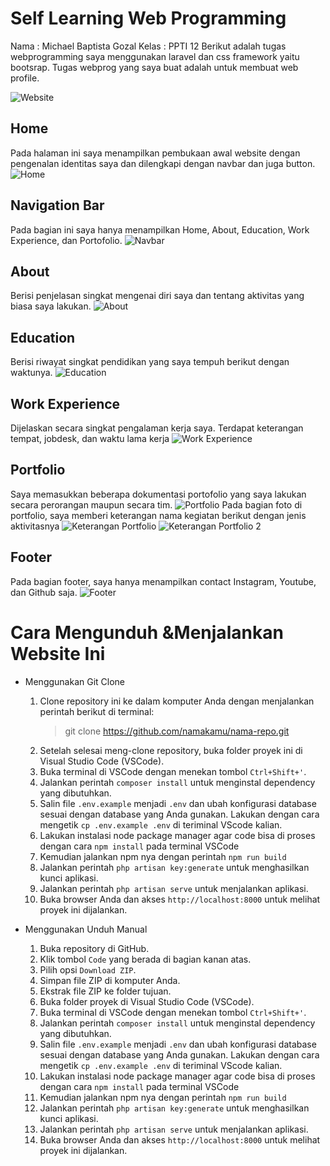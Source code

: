# Self Learning Web Programming 
Nama		: Michael Baptista Gozal
Kelas		: PPTI 12
Berikut adalah tugas webprogramming saya menggunakan laravel dan css framework yaitu bootsrap.
Tugas webprog yang saya buat adalah untuk membuat web profile. 

![Website](https://github.com/michaelbaptis/Self_Learning_01-Profile/blob/main/documentation/website.png)

## Home 
Pada halaman ini saya menampilkan pembukaan awal website dengan pengenalan identitas saya dan dilengkapi dengan navbar dan juga button.
![Home](https://github.com/michaelbaptis/Self_Learning_01-Profile/blob/main/documentation/home.png)

## Navigation Bar
Pada bagian ini saya hanya menampilkan Home, About, Education, Work Experience, dan Portofolio.
![Navbar](https://github.com/michaelbaptis/Self_Learning_01-Profile/blob/main/documentation/navbar.png)

## About
Berisi penjelasan singkat mengenai diri saya dan tentang aktivitas yang biasa saya lakukan.
![About](https://github.com/michaelbaptis/Self_Learning_01-Profile/blob/main/documentation/about.png)

## Education
Berisi riwayat singkat pendidikan yang saya tempuh berikut dengan waktunya.
![Education](https://github.com/michaelbaptis/Self_Learning_01-Profile/blob/main/documentation/Education.png)

## Work Experience
Dijelaskan secara singkat pengalaman kerja saya. Terdapat keterangan tempat, jobdesk, dan waktu lama kerja
![Work Experience](https://github.com/michaelbaptis/Self_Learning_01-Profile/blob/main/documentation/experience.png)

## Portfolio
Saya memasukkan beberapa dokumentasi portofolio yang saya lakukan secara perorangan maupun secara tim.
![Portfolio](https://github.com/michaelbaptis/Self_Learning_01-Profile/blob/main/documentation/portfolio.png)
Pada bagian foto di portfolio, saya memberi keterangan nama kegiatan berikut dengan jenis aktivitasnya
![Keterangan Portfolio](https://github.com/michaelbaptis/Self_Learning_01-Profile/blob/main/documentation/title.png)
![Keterangan Portfolio 2](https://github.com/michaelbaptis/Self_Learning_01-Profile/blob/main/documentation/title2.png)

## Footer
Pada bagian footer, saya hanya menampilkan contact Instagram, Youtube, dan Github saja.
![Footer](https://github.com/michaelbaptis/Self_Learning_01-Profile/blob/main/documentation/footer.png ) 

# Cara Mengunduh &Menjalankan Website Ini

 -  Menggunakan Git Clone
	 1. Clone repository ini ke dalam komputer Anda dengan menjalankan perintah berikut di terminal: 
		 >git clone https://github.com/namakamu/nama-repo.git
	2.  Setelah selesai meng-clone repository, buka folder proyek ini di Visual Studio Code (VSCode).
	3. Buka terminal di VSCode dengan menekan tombol `Ctrl+Shift+'`.
	4. Jalankan perintah `composer install` untuk menginstal dependency yang dibutuhkan.
	5. Salin file `.env.example` menjadi `.env` dan ubah konfigurasi database sesuai dengan database yang Anda gunakan. Lakukan dengan cara mengetik `cp .env.example .env` di teriminal VScode kalian.
	6. Lakukan instalasi node package manager agar code bisa di proses dengan cara `npm install` pada terminal VSCode
	7. Kemudian jalankan npm nya dengan perintah `npm run build`
	8. Jalankan perintah `php artisan key:generate` untuk menghasilkan kunci aplikasi.
	9. Jalankan perintah `php artisan serve` untuk menjalankan aplikasi.
	10. Buka browser Anda dan akses `http://localhost:8000` untuk melihat proyek ini dijalankan.

- Menggunakan Unduh Manual
	1. Buka repository di GitHub.
	2.  Klik tombol `Code` yang berada di bagian kanan atas.
	3.  Pilih opsi `Download ZIP`.
	4.  Simpan file ZIP di komputer Anda.
	5.  Ekstrak file ZIP ke folder tujuan.
	6.  Buka folder proyek di Visual Studio Code (VSCode).
	3. Buka terminal di VSCode dengan menekan tombol `Ctrl+Shift+'`.
	4. Jalankan perintah `composer install` untuk menginstal dependency yang dibutuhkan.
	5. Salin file `.env.example` menjadi `.env` dan ubah konfigurasi database sesuai dengan database yang Anda gunakan. Lakukan dengan cara mengetik `cp .env.example .env` di teriminal VScode kalian.
	6. Lakukan instalasi node package manager agar code bisa di proses dengan cara `npm install` pada terminal VSCode
	7. Kemudian jalankan npm nya dengan perintah `npm run build`
	8. Jalankan perintah `php artisan key:generate` untuk menghasilkan kunci aplikasi.
	9. Jalankan perintah `php artisan serve` untuk menjalankan aplikasi.
	10. Buka browser Anda dan akses `http://localhost:8000` untuk melihat proyek ini dijalankan.
 

 

